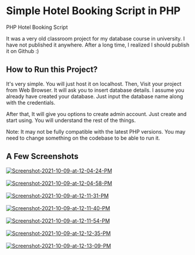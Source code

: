 # Simple Hotel Booking Script in PHP
PHP Hotel Booking Script

It was a very old classroom project for my database course in university. I have not published it anywhere. After a long time, I realized I should publish it on Github :)

<h2>How to Run this Project?</h2>
It's very simple. You will just host it on localhost. Then, Visit your project from Web Browser. It will ask you to insert database details. I assume you already have created your database. Just input the database name along with the credentials.
 
 After that, It will give you options to create admin account. Just create and start using. You will understand the rest of the things.
 
 Note: It may not be fully compatible with the latest PHP versions. You may need to change something on the codebase to be able to run it.
 
 ## A Few Screenshots
 <a href="https://postimg.cc/q6MxvBRn" target="_blank"><img src="https://i.postimg.cc/cCf9TrGD/Screenshot-2021-10-09-at-12-04-24-PM.png" alt="Screenshot-2021-10-09-at-12-04-24-PM"/></a><br/><br/>
<a href="https://postimg.cc/4nJ55P5d" target="_blank"><img src="https://i.postimg.cc/59zRfkQw/Screenshot-2021-10-09-at-12-04-58-PM.png" alt="Screenshot-2021-10-09-at-12-04-58-PM"/></a><br/><br/>
<a href="https://postimg.cc/gx6qJTYM" target="_blank"><img src="https://i.postimg.cc/DwxCx9RK/Screenshot-2021-10-09-at-12-11-31-PM.png" alt="Screenshot-2021-10-09-at-12-11-31-PM"/></a><br/><br/>
<a href="https://postimg.cc/RqXTbtsT" target="_blank"><img src="https://i.postimg.cc/m2G6kN7K/Screenshot-2021-10-09-at-12-11-40-PM.png" alt="Screenshot-2021-10-09-at-12-11-40-PM"/></a><br/><br/>
<a href="https://postimg.cc/YhPztHwG" target="_blank"><img src="https://i.postimg.cc/mgLXNLXw/Screenshot-2021-10-09-at-12-11-54-PM.png" alt="Screenshot-2021-10-09-at-12-11-54-PM"/></a><br/><br/>
<a href="https://postimg.cc/hJW871vK" target="_blank"><img src="https://i.postimg.cc/fbk8pHhS/Screenshot-2021-10-09-at-12-12-35-PM.png" alt="Screenshot-2021-10-09-at-12-12-35-PM"/></a><br/><br/>
<a href="https://postimg.cc/PPJMGq0n" target="_blank"><img src="https://i.postimg.cc/fTjq9tKy/Screenshot-2021-10-09-at-12-13-09-PM.png" alt="Screenshot-2021-10-09-at-12-13-09-PM"/></a><br/><br/>

